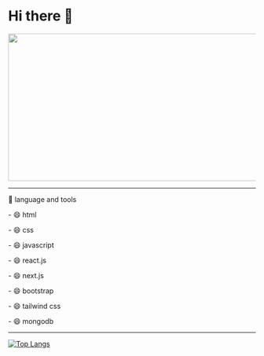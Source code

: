<div>
  <h1>Hi there 👋</h1>
  <img src="https://i.pinimg.com/originals/e4/26/70/e426702edf874b181aced1e2fa5c6cde.gif" width="600" height="300"/>
</div>

<hr>

<div>
  <p>📖 language and tools</p>
  <p>  - 😄 html</p>
  <p>  - 😄 css</p>
  <p>  - 😄 javascript</p>
  <p>  - 😄 react.js</p>
  <p>  - 😄 next.js</p>
  <p>  - 😄 bootstrap</p>
  <p>  - 😄 tailwind css</p>
  <p>  - 😄 mongodb</p>
</div>

<hr>

[![Top Langs](https://github-readme-stats.vercel.app/api/top-langs/?username=toomnineteen&layout=compact&theme=vision-friendly-dark)](https://github.com/anuraghazra/github-readme-stats)



<div></div>

